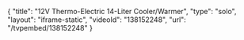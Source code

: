 {
    "title": "12V Thermo-Electric 14-Liter Cooler\/Warmer",
    "type": "solo",
    "layout": "iframe-static",
    "videoId": "138152248",
    "url": "\/tvpembed\/138152248"
}